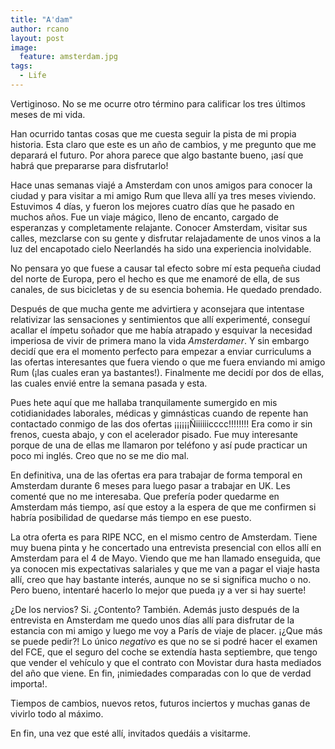 ```yaml
---
title: "A'dam"
author: rcano
layout: post
image:
  feature: amsterdam.jpg
tags:
  - Life
---
```


Vertiginoso. No se me ocurre otro término para calificar los tres últimos meses
de mi vida.

Han ocurrido tantas cosas que me cuesta seguir la pista de mi propia historia.
Esta claro que este es un año de cambios, y me pregunto que me deparará el
futuro. Por ahora parece que algo bastante bueno, ¡así que habrá que prepararse
para disfrutarlo!

Hace unas semanas viajé a Amsterdam con unos amigos para conocer la ciudad y
para visitar a mi amigo Rum que lleva allí ya tres meses viviendo. Estuvimos 4
días, y fueron los mejores cuatro días que he pasado en muchos años. Fue un
viaje mágico, lleno de encanto, cargado de esperanzas y completamente
relajante. Conocer Amsterdam, visitar sus calles, mezclarse con su gente y
disfrutar relajadamente de unos vinos a la luz del encapotado cielo Neerlandés
ha sido una experiencia inolvidable.

No pensara yo que fuese a causar tal efecto sobre mí esta pequeña ciudad del
norte de Europa, pero el hecho es que me enamoré de ella, de sus canales, de
sus bicicletas y de su esencia bohemia. He quedado prendado.

Después de que mucha gente me advirtiera y aconsejara que intentase relativizar
las sensaciones y sentimientos que allí experimenté, conseguí acallar el ímpetu
soñador que me había atrapado y esquivar la necesidad imperiosa de vivir de
primera mano la vida *Amsterdamer*. Y sin embargo decidí que era el
momento perfecto para empezar a enviar curriculums a las ofertas interesantes
que fuera viendo o que me fuera enviando mi amigo Rum (¡las cuales eran ya
bastantes!). Finalmente me decidí por dos de ellas, las cuales envié entre la
semana pasada y esta.

Pues hete aquí que me hallaba tranquilamente sumergido en mis cotidianidades
laborales, médicas y gimnásticas cuando de repente han contactado conmigo de
las dos ofertas ¡¡¡¡¡¡Ñiiiiiicccc!!!!!!!! Era como ir sin frenos, cuesta abajo,
y con el acelerador pisado. Fue muy interesante porque de una de ellas me
llamaron por teléfono y así pude practicar un poco mi inglés. Creo que no se me
dio mal.

En definitiva, una de las ofertas era para trabajar de forma temporal en
Amsterdam durante 6 meses para luego pasar a trabajar en UK. Les comenté que no
me interesaba. Que prefería poder quedarme en Amsterdam más tiempo, así que
estoy a la espera de que me confirmen si habría posibilidad de quedarse más
tiempo en ese puesto.

La otra oferta es para RIPE NCC, en el mismo centro de Amsterdam. Tiene muy
buena pinta y he concertado una entrevista presencial con ellos allí en
Amsterdam para el 4 de Mayo. Viendo que me han llamado enseguida, que ya
conocen mis expectativas salariales y que me van a pagar el viaje hasta allí,
creo que hay bastante interés, aunque no se si significa mucho o no. Pero
bueno, intentaré hacerlo lo mejor que pueda ¡y a ver si hay suerte!

¿De los nervios? Si. ¿Contento? También. Además justo después de la entrevista
en Amsterdam me quedo unos días allí para disfrutar de la estancia con mi amigo
y luego me voy a París de viaje de placer. ¡¿Que más se puede pedir?! Lo único
*negativo* es que no se si podré hacer el examen del FCE, que el
seguro del coche se extendía hasta septiembre, que tengo que vender el vehículo
y que el contrato con Movistar dura hasta mediados del año que viene. En fin,
¡nimiedades comparadas con lo que de verdad importa!.

Tiempos de cambios, nuevos retos, futuros inciertos y muchas ganas de vivirlo
todo al máximo.

En fin, una vez que esté allí, invitados quedáis a visitarme.
